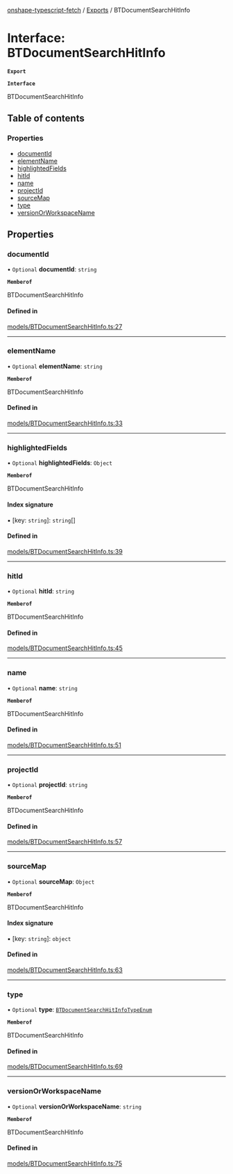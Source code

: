 [onshape-typescript-fetch](../README.md) / [Exports](../modules.md) / BTDocumentSearchHitInfo

# Interface: BTDocumentSearchHitInfo

**`Export`**

**`Interface`**

BTDocumentSearchHitInfo

## Table of contents

### Properties

- [documentId](BTDocumentSearchHitInfo.md#documentid)
- [elementName](BTDocumentSearchHitInfo.md#elementname)
- [highlightedFields](BTDocumentSearchHitInfo.md#highlightedfields)
- [hitId](BTDocumentSearchHitInfo.md#hitid)
- [name](BTDocumentSearchHitInfo.md#name)
- [projectId](BTDocumentSearchHitInfo.md#projectid)
- [sourceMap](BTDocumentSearchHitInfo.md#sourcemap)
- [type](BTDocumentSearchHitInfo.md#type)
- [versionOrWorkspaceName](BTDocumentSearchHitInfo.md#versionorworkspacename)

## Properties

### documentId

• `Optional` **documentId**: `string`

**`Memberof`**

BTDocumentSearchHitInfo

#### Defined in

[models/BTDocumentSearchHitInfo.ts:27](https://github.com/toebes/onshape-typescript-fetch/blob/3e11ae1/models/BTDocumentSearchHitInfo.ts#L27)

___

### elementName

• `Optional` **elementName**: `string`

**`Memberof`**

BTDocumentSearchHitInfo

#### Defined in

[models/BTDocumentSearchHitInfo.ts:33](https://github.com/toebes/onshape-typescript-fetch/blob/3e11ae1/models/BTDocumentSearchHitInfo.ts#L33)

___

### highlightedFields

• `Optional` **highlightedFields**: `Object`

**`Memberof`**

BTDocumentSearchHitInfo

#### Index signature

▪ [key: `string`]: `string`[]

#### Defined in

[models/BTDocumentSearchHitInfo.ts:39](https://github.com/toebes/onshape-typescript-fetch/blob/3e11ae1/models/BTDocumentSearchHitInfo.ts#L39)

___

### hitId

• `Optional` **hitId**: `string`

**`Memberof`**

BTDocumentSearchHitInfo

#### Defined in

[models/BTDocumentSearchHitInfo.ts:45](https://github.com/toebes/onshape-typescript-fetch/blob/3e11ae1/models/BTDocumentSearchHitInfo.ts#L45)

___

### name

• `Optional` **name**: `string`

**`Memberof`**

BTDocumentSearchHitInfo

#### Defined in

[models/BTDocumentSearchHitInfo.ts:51](https://github.com/toebes/onshape-typescript-fetch/blob/3e11ae1/models/BTDocumentSearchHitInfo.ts#L51)

___

### projectId

• `Optional` **projectId**: `string`

**`Memberof`**

BTDocumentSearchHitInfo

#### Defined in

[models/BTDocumentSearchHitInfo.ts:57](https://github.com/toebes/onshape-typescript-fetch/blob/3e11ae1/models/BTDocumentSearchHitInfo.ts#L57)

___

### sourceMap

• `Optional` **sourceMap**: `Object`

**`Memberof`**

BTDocumentSearchHitInfo

#### Index signature

▪ [key: `string`]: `object`

#### Defined in

[models/BTDocumentSearchHitInfo.ts:63](https://github.com/toebes/onshape-typescript-fetch/blob/3e11ae1/models/BTDocumentSearchHitInfo.ts#L63)

___

### type

• `Optional` **type**: [`BTDocumentSearchHitInfoTypeEnum`](../modules.md#btdocumentsearchhitinfotypeenum-1)

**`Memberof`**

BTDocumentSearchHitInfo

#### Defined in

[models/BTDocumentSearchHitInfo.ts:69](https://github.com/toebes/onshape-typescript-fetch/blob/3e11ae1/models/BTDocumentSearchHitInfo.ts#L69)

___

### versionOrWorkspaceName

• `Optional` **versionOrWorkspaceName**: `string`

**`Memberof`**

BTDocumentSearchHitInfo

#### Defined in

[models/BTDocumentSearchHitInfo.ts:75](https://github.com/toebes/onshape-typescript-fetch/blob/3e11ae1/models/BTDocumentSearchHitInfo.ts#L75)
